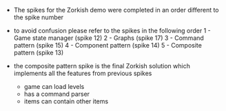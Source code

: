 - The spikes for the Zorkish demo were completed in an order different to the spike number

- to avoid confusion please refer to the spikes in the following order
1 - Game state manager (spike 12)
2 - Graphs (spike 17)
3 - Command pattern (spike 15)
4 - Component pattern (spike 14)
5 - Composite pattern (spike 13)

- the composite pattern spike is the final Zorkish solution which implements all the features from previous spikes
	- game can load levels
	- has a command parser
	- items can contain other items